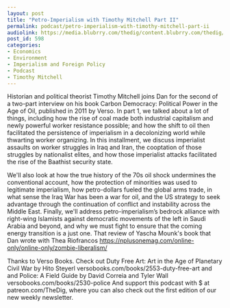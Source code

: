 ```yaml
---
layout: post
title: "Petro-Imperialism with Timothy Mitchell Part II"
permalink: podcast/petro-imperialism-with-timothy-mitchell-part-ii
audiolink: https://media.blubrry.com/thedig/content.blubrry.com/thedig/The_Dig_-_EP_102_-_Mitchell2.mp3
post_id: 598
categories: 
- Economics
- Environment
- Imperialism and Foreign Policy
- Podcast
- Timothy Mitchell
---
```


Historian and political theorist Timothy Mitchell joins Dan for the second of a two-part interview on his book Carbon Democracy: Political Power in the Age of Oil, published in 2011 by Verso. In part 1, we talked about a lot of things, including how the rise of coal made both industrial capitalism and newly powerful worker resistance possible; and how the shift to oil then facilitated the persistence of imperialism in a decolonizing world while thwarting worker organizing. In this installment, we discuss imperialist assaults on worker struggles in Iraq and Iran, the cooptation of those struggles by nationalist elites, and how those imperialist attacks facilitated the rise of the Baathist security state.

We'll also look at how the true history of the 70s oil shock undermines the conventional account, how the protection of minorities was used to legitimate imperialism, how petro-dollars fueled the global arms trade, in what sense the Iraq War has been a war for oil, and the US strategy to seek advantage through the continuation of conflict and instability across the Middle East. Finally, we'll address petro-imperialism’s bedrock alliance with right-wing Islamists against democratic movements of the left in Saudi Arabia and beyond, and why we must fight to ensure that the coming energy transition is a just one. That review of Yascha Mounk's book that Dan wrote with Thea Riofrancos https://nplusonemag.com/online-only/online-only/zombie-liberalism/

Thanks to Verso Books. Check out Duty Free Art: Art in the Age of Planetary Civil War by Hito Steyerl versobooks.com/books/2553-duty-free-art and and Police: A Field Guide by David Correia and Tyler Wall versobooks.com/books/2530-police And support this podcast with $ at patreon.com/TheDig, where you can also check out the first edition of our new weekly newsletter.
